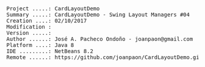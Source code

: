 <pre>

Project .....: CardLayoutDemo
Summary .....: CardLayoutDemo - Swing Layout Managers #04
Creation ....: 02/10/2017
Modification : 
Version .....:
Author ......: José A. Pacheco Ondoño - joanpaon@gmail.com
Platform ....: Java 8
IDE .........: NetBeans 8.2
Remote ......: https://github.com/joanpaon/CardLayoutDemo.git

</pre>
